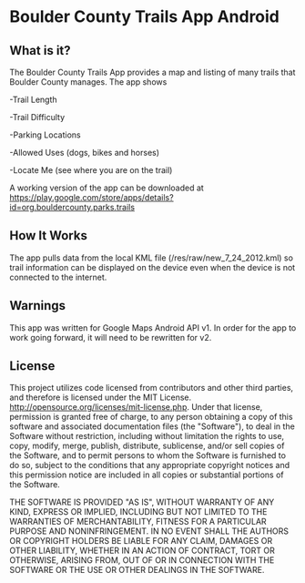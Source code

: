 Boulder County Trails App Android
========================

What is it?
-----------

The Boulder County Trails App provides a map and listing of many trails that Boulder County manages. The app shows 

-Trail Length

-Trail Difficulty

-Parking Locations

-Allowed Uses (dogs, bikes and horses)

-Locate Me (see where you are on the trail)

A working version of the app can be downloaded at https://play.google.com/store/apps/details?id=org.bouldercounty.parks.trails 


How It Works
------------------

The app pulls data from the local KML file (/res/raw/new_7_24_2012.kml) so trail information can be displayed on the device even when the device is not connected to the internet.  


Warnings
-----------

This app was written for Google Maps Android API v1. In order for the app to work going forward, it will need to be rewritten for v2.


License
-------

This project utilizes code licensed from contributors and other third parties, and therefore is licensed under the MIT License. http://opensource.org/licenses/mit-license.php. Under that license, permission is granted free of charge, to any person obtaining a copy of this software and associated documentation files (the "Software"), to deal in the Software without restriction, including without limitation the rights to use, copy, modify, merge, publish, distribute, sublicense, and/or sell copies of the Software, and to permit persons to whom the Software is furnished to do so, subject to the conditions that any appropriate copyright notices and this permission notice are included in all copies or substantial portions of the Software.

THE SOFTWARE IS PROVIDED "AS IS", WITHOUT WARRANTY OF ANY KIND, EXPRESS OR IMPLIED, INCLUDING BUT NOT LIMITED TO THE WARRANTIES OF MERCHANTABILITY, FITNESS FOR A PARTICULAR PURPOSE AND NONINFRINGEMENT. IN NO EVENT SHALL THE AUTHORS OR COPYRIGHT HOLDERS BE LIABLE FOR ANY CLAIM, DAMAGES OR OTHER LIABILITY, WHETHER IN AN ACTION OF CONTRACT, TORT OR OTHERWISE, ARISING FROM, OUT OF OR IN CONNECTION WITH THE SOFTWARE OR THE USE OR OTHER DEALINGS IN THE SOFTWARE.
